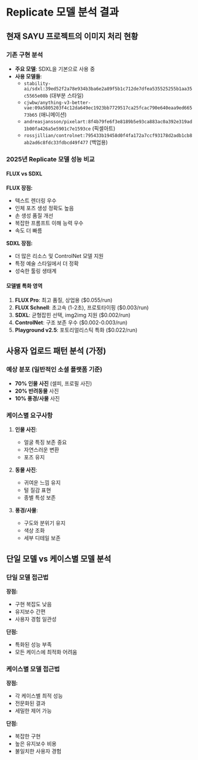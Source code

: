 # Replicate 모델 분석 결과

## 현재 SAYU 프로젝트의 이미지 처리 현황

### 기존 구현 분석
- **주요 모델**: SDXL을 기본으로 사용 중
- **사용 모델들**:
  - `stability-ai/sdxl:39ed52f2a78e934b3ba6e2a89f5b1c712de7dfea535525255b1aa35c5565e08b` (대부분 스타일)
  - `cjwbw/anything-v3-better-vae:09a5805203f4c12da649ec1923bb7729517ca25fcac790e640eaa9ed66573b65` (애니메이션)
  - `andreasjansson/pixelart:8f4b79fe6f3e8189b5e93ca883ac0a392e319ad1b00fa426a5e5901c7e1593ce` (픽셀아트)
  - `rossjillian/controlnet:795433b19458d0f4fa172a7ccf93178d2adb1cb8ab2ad6c8fdc33fdbcd49f477` (백업용)

### 2025년 Replicate 모델 성능 비교

#### FLUX vs SDXL
**FLUX 장점:**
- 텍스트 렌더링 우수
- 인체 포즈 생성 정확도 높음
- 손 생성 품질 개선
- 복잡한 프롬프트 이해 능력 우수
- 속도 더 빠름

**SDXL 장점:**
- 더 많은 리소스 및 ControlNet 모델 지원
- 특정 예술 스타일에서 더 정확
- 성숙한 툴링 생태계

#### 모델별 특화 영역
1. **FLUX Pro**: 최고 품질, 상업용 ($0.055/run)
2. **FLUX Schnell**: 초고속 (1-2초), 프로토타이핑 ($0.003/run)
3. **SDXL**: 균형잡힌 선택, img2img 지원 ($0.002/run)
4. **ControlNet**: 구조 보존 우수 ($0.002-0.003/run)
5. **Playground v2.5**: 포토리얼리스틱 특화 ($0.022/run)

## 사용자 업로드 패턴 분석 (가정)

### 예상 분포 (일반적인 소셜 플랫폼 기준)
- **70% 인물 사진** (셀피, 프로필 사진)
- **20% 반려동물** 사진
- **10% 풍경/사물** 사진

### 케이스별 요구사항
1. **인물 사진**:
   - 얼굴 특징 보존 중요
   - 자연스러운 변환
   - 포즈 유지

2. **동물 사진**:
   - 귀여운 느낌 유지
   - 털 질감 표현
   - 종별 특성 보존

3. **풍경/사물**:
   - 구도와 분위기 유지
   - 색상 조화
   - 세부 디테일 보존

## 단일 모델 vs 케이스별 모델 분석

### 단일 모델 접근법
**장점:**
- 구현 복잡도 낮음
- 유지보수 간편
- 사용자 경험 일관성

**단점:**
- 특화된 성능 부족
- 모든 케이스에 최적화 어려움

### 케이스별 모델 접근법  
**장점:**
- 각 케이스별 최적 성능
- 전문화된 결과
- 세밀한 제어 가능

**단점:**
- 복잡한 구현
- 높은 유지보수 비용
- 불일치한 사용자 경험